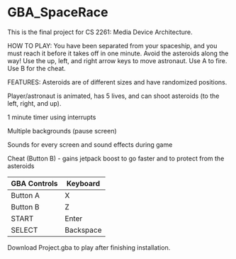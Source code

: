# GBA_SpaceRace
This is the final project for CS 2261: Media Device Architecture.

HOW TO PLAY: You have been separated from your spaceship, and you must reach it
before it takes off in one minute. Avoid the asteroids along the way!
Use the up, left, and right arrow keys to move astronaut. Use A to
fire. Use B for the cheat.

FEATURES:
Asteroids are of different sizes and have randomized positions.

Player/astronaut is animated, has 5 lives, and can shoot asteroids (to the left,
right, and up).

1 minute timer using interrupts

Multiple backgrounds (pause screen)

Sounds for every screen and sound effects during game

Cheat (Button B) - gains jetpack boost to go faster and to protect from the
asteroids


| GBA Controls  | Keyboard |
| ------------- | ------------- |
| Button A | X |
| Button B | Z |
| START | Enter |
| SELECT | Backspace |

Download Project.gba to play after finishing installation.
